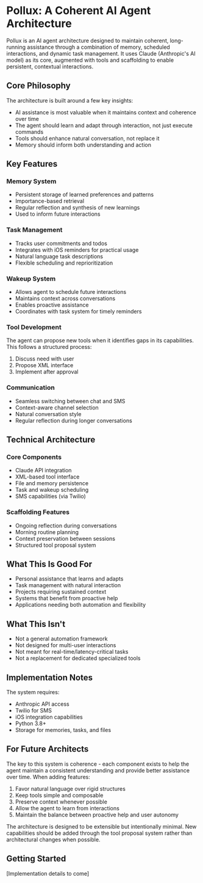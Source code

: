 # Pollux: A Coherent AI Agent Architecture

Pollux is an AI agent architecture designed to maintain coherent, long-running assistance through a combination of memory, scheduled interactions, and dynamic task management. It uses Claude (Anthropic's AI model) as its core, augmented with tools and scaffolding to enable persistent, contextual interactions.

## Core Philosophy

The architecture is built around a few key insights:
- AI assistance is most valuable when it maintains context and coherence over time
- The agent should learn and adapt through interaction, not just execute commands
- Tools should enhance natural conversation, not replace it
- Memory should inform both understanding and action

## Key Features

### Memory System
- Persistent storage of learned preferences and patterns
- Importance-based retrieval
- Regular reflection and synthesis of new learnings
- Used to inform future interactions

### Task Management
- Tracks user commitments and todos
- Integrates with iOS reminders for practical usage
- Natural language task descriptions
- Flexible scheduling and reprioritization

### Wakeup System
- Allows agent to schedule future interactions
- Maintains context across conversations
- Enables proactive assistance
- Coordinates with task system for timely reminders

### Tool Development
The agent can propose new tools when it identifies gaps in its capabilities. This follows a structured process:
1. Discuss need with user
2. Propose XML interface
3. Implement after approval

### Communication
- Seamless switching between chat and SMS
- Context-aware channel selection
- Natural conversation style
- Regular reflection during longer conversations

## Technical Architecture

### Core Components
- Claude API integration
- XML-based tool interface
- File and memory persistence
- Task and wakeup scheduling
- SMS capabilities (via Twilio)

### Scaffolding Features
- Ongoing reflection during conversations
- Morning routine planning
- Context preservation between sessions
- Structured tool proposal system

## What This Is Good For

- Personal assistance that learns and adapts
- Task management with natural interaction
- Projects requiring sustained context
- Systems that benefit from proactive help
- Applications needing both automation and flexibility

## What This Isn't

- Not a general automation framework
- Not designed for multi-user interactions
- Not meant for real-time/latency-critical tasks
- Not a replacement for dedicated specialized tools

## Implementation Notes

The system requires:
- Anthropic API access
- Twilio for SMS
- iOS integration capabilities
- Python 3.8+
- Storage for memories, tasks, and files

## For Future Architects

The key to this system is coherence - each component exists to help the agent maintain a consistent understanding and provide better assistance over time. When adding features:

1. Favor natural language over rigid structures
2. Keep tools simple and composable
3. Preserve context whenever possible
4. Allow the agent to learn from interactions
5. Maintain the balance between proactive help and user autonomy

The architecture is designed to be extensible but intentionally minimal. New capabilities should be added through the tool proposal system rather than architectural changes when possible.

## Getting Started

[Implementation details to come]